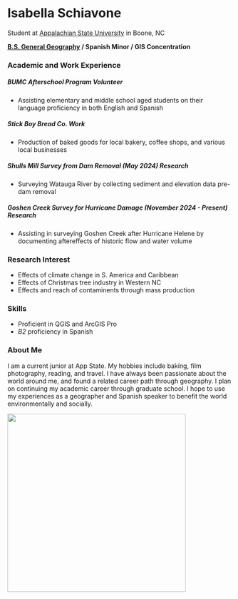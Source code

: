 # Isabella Schiavone
Student at [Appalachian State University](https://appstate.edu) in Boone, NC

**[B.S. General Geography](https://geo.appstate.edu/undergraduate-students/academics/bachelor-science-geography-gis-concentration) / Spanish Minor / GIS Concentration**

### Academic and Work Experience

##### BUMC Afterschool Program *Volunteer*
- Assisting elementary and middle school aged students on their language proficiency in both English and Spanish
##### Stick Boy Bread Co. *Work*
- Production of baked goods for local bakery, coffee shops, and various local businesses
##### Shulls Mill Survey from Dam Removal (May 2024) *Research*
- Surveying Watauga River by collecting sediment and elevation data pre-dam removal
##### Goshen Creek Survey for Hurricane Damage (November 2024 - Present) *Research*
- Assisting in surveying Goshen Creek after Hurricane Helene by documenting
aftereffects of historic flow and water volume 

### Research Interest
- Effects of climate change in S. America and Caribbean
- Effects of Christmas tree industry in Western NC
- Effects and reach of contaminents through mass production 


### Skills
- Proficient in QGIS and ArcGIS Pro
- *B2* proficiency in Spanish

### About Me

<txt align="right"> I am a current junior at App State. My hobbies include baking, film photography, reading, and travel. I have always been passionate about the world around me, and found a related career path through geography. I plan on continuing my academic career through graduate school. I hope to use my experiences as a geographer and Spanish speaker to benefit the world environmentally and socially.

<img align=left src="IMG_2213.jpeg" width=400> 
